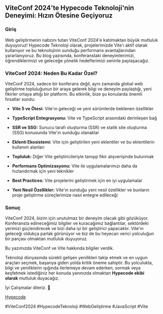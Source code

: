 ## ViteConf 2024'te Hypecode Teknoloji'nin Deneyimi: Hızın Ötesine Geçiyoruz

### Giriş

Web geliştirmenin nabzını tutan ViteConf 2024'e katılmaktan büyük mutluluk duyuyoruz! Hypecode Teknoloji olarak, projelerimizde Vite'ı aktif olarak kullanıyor ve bu teknolojinin sunduğu performans avantajlarından yararlanıyoruz. Bu blog yazısında, konferanstaki deneyimlerimizi, öğrendiklerimizi ve geleceğe yönelik hedeflerimizi seninle paylaşacağız.

### ViteConf 2024: Neden Bu Kadar Özel?

ViteConf 2024, sadece bir konferans değil, aynı zamanda global web geliştirme topluluğunun bir araya gelerek bilgi ve deneyim paylaştığı, yeni fikirler ortaya attığı bir platform. Bu etkinlik, bize şu konularda önemli fırsatlar sundu:

- **Vite 5 ve Ötesi:** Vite'ın geleceği ve yeni sürümlerde beklenen özellikler
- **TypeScript Entegrasyonu:** Vite ve TypeScript arasındaki derinleşen bağ
- **SSR ve SSG:** Sunucu tarafı oluşturma (SSR) ve statik site oluşturma (SSG) konusunda Vite'ın sunduğu olanaklar
- **Eklenti Ekosistemi:** Vite için geliştirilen yeni eklentiler ve bu eklentilerin kullanım alanları
- **Topluluk:** Diğer Vite geliştiricileriyle tanışıp fikir alışverişinde bulunmak

- **Performans Optimizasyonu:** Vite ile uygulamalarımızı daha da hızlandırmak için yeni teknikler
- **Best Practices:** Vite projelerini geliştirmek için en iyi uygulamalar
- **Yeni Nesil Özellikler:** Vite'ın sunduğu yeni nesil özellikler ve bunların proje geliştirme süreçlerimize nasıl entegre edileceği

### Sonuç

ViteConf 2024, bizim için unutulmaz bir deneyim olacak gibi gözüküyor. Konferansta edineceğimiz bilgiler ve kuracağımız bağlantılar, sektördeki yerimizi güçlendirecek ve bizi daha iyi bir geliştirici yapacaktır. Vite'ın geleceği oldukça parlak görünüyor ve biz de bu heyecan verici yolculuğun bir parçası olmaktan mutluluk duyuyoruz.

Bu yazımızda ViteConf ve Vite hakkında bilgiler verdik.

Teknoloji dünyasında sürekli gelişen yenilikleri takip etmek ve en uygun araçları seçmek, başarıya giden yolda kritik öneme sahiptir. Bu yolculukta, bilgi ve yeniliklerin ışığında ilerlemeye devam ederken, sormak veya keşfetmek istediğiniz her konuda yanınızda olmaktan **Hypecode ekibi olarak** mutluluk duyacağız.

İyi Çalışmalar dileriz. 🌟

[Hypecode](https://hypecode.tech)


#ViteConf2024 #HypecodeTeknoloji #WebGeliştirme #JavaScript #Vite
